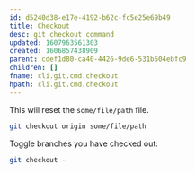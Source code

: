 ```yaml
---
id: d5240d38-e17e-4192-b62c-fc5e25e69b49
title: Checkout
desc: git checkout command
updated: 1607963561303
created: 1606857438909
parent: cdef1d80-ca40-4426-9de6-531b504ebfc9
children: []
fname: cli.git.cmd.checkout
hpath: cli.git.cmd.checkout
---
```

This will reset the `some/file/path` file.

```sh
git checkout origin some/file/path
```

Toggle branches you have checked out:

```sh
git checkout -
```

